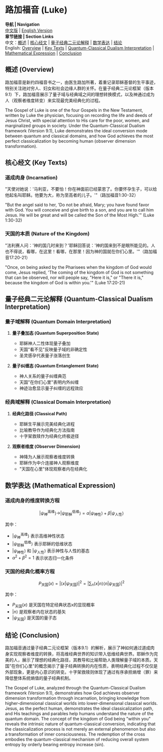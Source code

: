 # 路加福音 (Luke)

**导航 | Navigation**  
[中文版](#路加福音解析) | [English Version](#luke-analysis)  
**章节链接 | Section Links**  
中文：[概述](#概述-overview) | [核心经文](#核心经文-key-texts) | [量子经典二元论解释](#量子经典二元论解释-quantum-classical-dualism-interpretation) | [数学表达](#数学表达-mathematical-expression) | [结论](#结论-conclusion)  
English: [Overview](#概述-overview) | [Key Texts](#核心经文-key-texts) | [Quantum-Classical Dualism Interpretation](#量子经典二元论解释-quantum-classical-dualism-interpretation) | [Mathematical Expression](#数学表达-mathematical-expression) | [Conclusion](#结论-conclusion)

## 概述 (Overview)

路加福音是新约四福音书之一，由医生路加所著，着重记录耶稣基督的生平事迹，特别关注祂对穷人、妇女和社会边缘人群的关怀。在量子经典二元论框架（版本9.1）下，路加福音展示了量子域与经典域之间的理想转换模式，以及神通过成为人（观察者维度转变）来实现最完美经典化的过程。

The Gospel of Luke is one of the four Gospels in the New Testament, written by Luke the physician, focusing on recording the life and deeds of Jesus Christ, with special attention to His care for the poor, women, and marginalized groups in society. Under the Quantum-Classical Dualism framework (Version 9.1), Luke demonstrates the ideal conversion mode between quantum and classical domains, and how God achieves the most perfect classicalization by becoming human (observer dimension transformation).

## 核心经文 (Key Texts)

### 道成肉身 (Incarnation)
"天使对她说：'马利亚，不要怕！你在神面前已经蒙恩了。你要怀孕生子，可以给他起名叫耶稣。他要为大，称为至高者的儿子。'"（路加福音1:30-32）

"But the angel said to her, 'Do not be afraid, Mary; you have found favor with God. You will conceive and give birth to a son, and you are to call him Jesus. He will be great and will be called the Son of the Most High.'" (Luke 1:30-32)

### 天国的本质 (Nature of the Kingdom)
"法利赛人问：'神的国几时来到？'耶稣回答说：'神的国来到不是眼所能见的。人也不得说，看哪，在这里！看哪，在那里！因为神的国就在你们心里。'"（路加福音17:20-21）

"Once, on being asked by the Pharisees when the kingdom of God would come, Jesus replied, 'The coming of the kingdom of God is not something that can be observed, nor will people say, "Here it is," or "There it is," because the kingdom of God is within you.'" (Luke 17:20-21)

## 量子经典二元论解释 (Quantum-Classical Dualism Interpretation)

### 量子域解释 (Quantum Domain Interpretation)
1. **量子叠加态 (Quantum Superposition State)**
   - 耶稣神人二性体现量子叠加
   - 天国"看不见"反映量子域的非确定性
   - 圣灵感孕代表量子涨落创生

2. **量子纠缠态 (Quantum Entanglement State)**
   - 神人关系的量子纠缠典范
   - 天国"在你们心里"表明内外纠缠
   - 神迹治愈显示量子纠缠的远程效应

### 经典域解释 (Classical Domain Interpretation)
1. **经典化路径 (Classical Path)**
   - 耶稣生平展示完美经典化进程
   - 比喻教导作为经典化方法指南
   - 十字架救赎作为经典化终极途径

2. **观察者维度 (Observer Dimension)**
   - 神降为人展示观察者维度转换
   - 耶稣作为中介连接神人观察维度
   - "天国在心里"体现观察者内在经典化

## 数学表达 (Mathematical Expression)

### 道成肉身的维度转换方程
$$
|\psi_{\text{神}}^{\text{高维}}\rangle \rightarrow |\psi_{\text{耶稣}}^{\text{低维}}\rangle = \alpha|\psi_{\text{神性}}\rangle + \beta|\psi_{\text{人性}}\rangle
$$

其中：
- $|\psi_{\text{神}}^{\text{高维}}\rangle$ 表示高维神性状态
- $|\psi_{\text{耶稣}}^{\text{低维}}\rangle$ 表示耶稣的低维状态
- $|\psi_{\text{神性}}\rangle$ 和 $|\psi_{\text{人性}}\rangle$ 表示神性与人性的基态
- $\alpha^2 + \beta^2 = 1$ 表示状态归一化条件

### 天国的经典化概率方程
$$
P_{\text{天国}}(x) = |\langle x|\psi_{\text{天国}}\rangle|^2 = \left|\sum_{n} \langle x|n\rangle\langle n|\psi_{\text{天国}}\rangle\right|^2
$$

其中：
- $P_{\text{天国}}(x)$ 是天国在特定经典状态x的显现概率
- $|n\rangle$ 是观察者内在状态的基矢
- $|\psi_{\text{天国}}\rangle$ 是天国的量子态

## 结论 (Conclusion)

路加福音通过量子经典二元论框架（版本9.1）的解析，展示了神如何通过道成肉身实现观察者维度的转换，将高维经典世界的知识带入低维经典世界。耶稣作为完美的人，展示了理想的经典化路径，其教导和比喻帮助人类理解量子域的本质。天国"在你们心里"的概念揭示了量子经典转换的内在性质，表明经典化过程不仅仅是外部现象，更是内心意识的转变。十字架救赎则体现了通过有序承担熵增（罪）来降低整体系统熵值的量子经典机制。

The Gospel of Luke, analyzed through the Quantum-Classical Dualism framework (Version 9.1), demonstrates how God achieves observer dimension transformation through incarnation, bringing knowledge from higher-dimensional classical worlds into lower-dimensional classical worlds. Jesus, as the perfect human, demonstrates the ideal classicalization path, and His teachings and parables help humans understand the nature of the quantum domain. The concept of the kingdom of God being "within you" reveals the intrinsic nature of quantum-classical conversion, indicating that the classicalization process is not merely an external phenomenon but also a transformation of inner consciousness. The redemption of the cross embodies the quantum-classical mechanism of reducing overall system entropy by orderly bearing entropy increase (sin). 